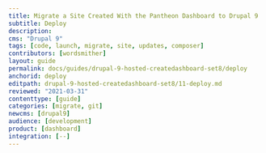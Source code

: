```yaml
---
title: Migrate a Site Created With the Pantheon Dashboard to Drupal 9
subtitle: Deploy
description: 
cms: "Drupal 9"
tags: [code, launch, migrate, site, updates, composer]
contributors: [wordsmither]
layout: guide
permalink: docs/guides/drupal-9-hosted-createdashboard-set8/deploy
anchorid: deploy
editpath: drupal-9-hosted-createdashboard-set8/11-deploy.md
reviewed: "2021-03-31"
contenttype: [guide]
categories: [migrate, git]
newcms: [drupal9]
audience: [development]
product: [dashboard]
integration: [--]
---
```


<Partial file="drupal-9/deploy-live.md" />
